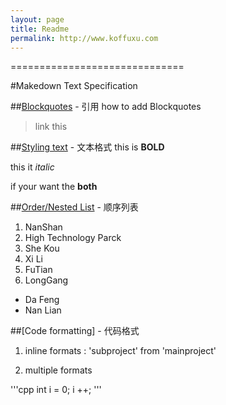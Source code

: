 ```yaml
---
layout: page
title: Readme
permalink: http://www.koffuxu.com
---
```

==============================


#Makedown Text Specification

##[Blockquotes](http://www.koffuxu.com) - 引用 
how to add Blockquotes

> link this

##[Styling text](http://www.koffuxu.com) - 文本格式
this is **BOLD**

this it *italic*

if your want the **both**

##[Order/Nested List](http://www.koffuxu.com) - 顺序列表
1. NanShan
  1. High Technology Parck
  2. She Kou
  3. Xi Li
2. FuTian
3. LongGang
  * Da Feng
  * Nan Lian

##[Code formatting] - 代码格式

1. inline formats : 'subproject' from 'mainproject'

2. multiple formats


  '''cpp
  int i = 0;
  i ++;
  '''

